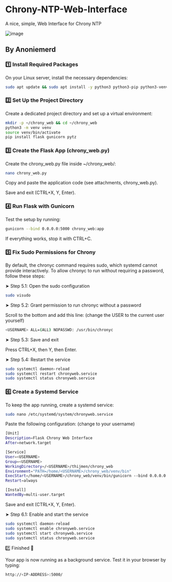 # Chrony-NTP-Web-Interface
A nice, simple, Web Interface for Chrony NTP

![image](https://github.com/user-attachments/assets/24f37619-fbaa-46ec-a60f-0f837e967697)


## By Anoniemerd

### 1️⃣ Install Required Packages

On your Linux server, install the necessary dependencies:

```bash
sudo apt update && sudo apt install -y python3 python3-pip python3-venv chrony nginx
```

### 2️⃣ Set Up the Project Directory

Create a dedicated project directory and set up a virtual environment:
```bash
mkdir -p ~/chrony_web && cd ~/chrony_web
python3 -m venv venv
source venv/bin/activate
pip install flask gunicorn pytz
```

### 3️⃣ Create the Flask App (chrony_web.py)

Create the chrony_web.py file inside ~/chrony_web/:
```bash
nano chrony_web.py
```
Copy and paste the application code (see attachments, chrony_web.py).

Save and exit (CTRL+X, Y, Enter).

### 4️⃣ Run Flask with Gunicorn

Test the setup by running:
```bash
gunicorn --bind 0.0.0.0:5000 chrony_web:app
```
If everything works, stop it with CTRL+C.

### 5️⃣ Fix Sudo Permissions for Chrony

By default, the chronyc command requires sudo, which systemd cannot provide interactively. To allow chronyc to run without requiring a password, follow these steps:

➤ Step 5.1: Open the sudo configuration
```bash
sudo visudo
```
➤ Step 5.2: Grant permission to run chronyc without a password

Scroll to the bottom and add this line: (change the USER to the current user yourself)
```bash
<USERNAME> ALL=(ALL) NOPASSWD: /usr/bin/chronyc
```
➤ Step 5.3: Save and exit

Press CTRL+X, then Y, then Enter.

➤ Step 5.4: Restart the service
```bash
sudo systemctl daemon-reload
sudo systemctl restart chronyweb.service
sudo systemctl status chronyweb.service
```

### 6️⃣ Create a Systemd Service

To keep the app running, create a systemd service:
```bash
sudo nano /etc/systemd/system/chronyweb.service
```
Paste the following configuration: (change <USERNAME> to your username)
```bash
[Unit]
Description=Flask Chrony Web Interface
After=network.target

[Service]
User=<USERNAME>
Group=<USERNAME>
WorkingDirectory=/<USERNAME>/thijmen/chrony_web
Environment="PATH=/home/<USERNAME>/chrony_web/venv/bin"
ExecStart=/home/<USERNAME>/chrony_web/venv/bin/gunicorn --bind 0.0.0.0:5000 chrony_web:app
Restart=always

[Install]
WantedBy=multi-user.target
```
Save and exit (CTRL+X, Y, Enter).

➤ Step 6.1: Enable and start the service
```bash
sudo systemctl daemon-reload
sudo systemctl enable chronyweb.service
sudo systemctl start chronyweb.service
sudo systemctl status chronyweb.service
```
7️⃣ Finished 🎉

Your app is now running as a background service. Test it in your browser by typing:
```bash
http://<IP-ADDRESS>:5000/
```
